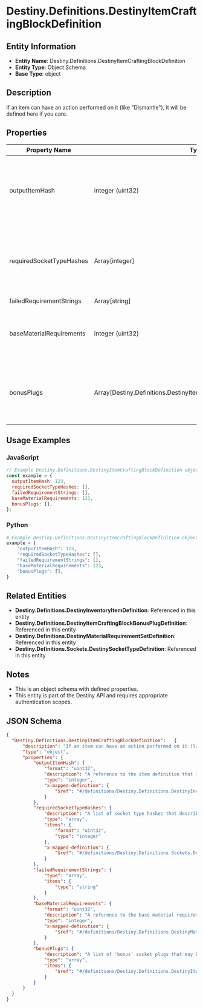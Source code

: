 # Destiny.Definitions.DestinyItemCraftingBlockDefinition

## Entity Information
- **Entity Name**: Destiny.Definitions.DestinyItemCraftingBlockDefinition
- **Entity Type**: Object Schema
- **Base Type**: object

## Description
If an item can have an action performed on it (like "Dismantle"), it will be defined here if you care.

## Properties

| Property Name | Type | Description | Required |
|---------------|------|-------------|----------|
| outputItemHash | integer (uint32) | A reference to the item definition that is created when crafting with this 'recipe' item. | No |
| requiredSocketTypeHashes | Array[integer] | A list of socket type hashes that describes which sockets are required for crafting with this recipe. | No |
| failedRequirementStrings | Array[string] |  | No |
| baseMaterialRequirements | integer (uint32) | A reference to the base material requirements for crafting with this recipe. | No |
| bonusPlugs | Array[Destiny.Definitions.DestinyItemCraftingBlockBonusPlugDefinition] | A list of 'bonus' socket plugs that may be available if certain requirements are met. | No |

## Usage Examples

### JavaScript
```javascript
// Example Destiny.Definitions.DestinyItemCraftingBlockDefinition object
const example = {
  outputItemHash: 123,
  requiredSocketTypeHashes: [],
  failedRequirementStrings: [],
  baseMaterialRequirements: 123,
  bonusPlugs: [],
};
```

### Python
```python
# Example Destiny.Definitions.DestinyItemCraftingBlockDefinition object
example = {
    "outputItemHash": 123,
    "requiredSocketTypeHashes": [],
    "failedRequirementStrings": [],
    "baseMaterialRequirements": 123,
    "bonusPlugs": [],
}
```

## Related Entities
- **Destiny.Definitions.DestinyInventoryItemDefinition**: Referenced in this entity
- **Destiny.Definitions.DestinyItemCraftingBlockBonusPlugDefinition**: Referenced in this entity
- **Destiny.Definitions.DestinyMaterialRequirementSetDefinition**: Referenced in this entity
- **Destiny.Definitions.Sockets.DestinySocketTypeDefinition**: Referenced in this entity

## Notes
- This is an object schema with defined properties.
- This entity is part of the Destiny API and requires appropriate authentication scopes.

## JSON Schema
```json
{
  "Destiny.Definitions.DestinyItemCraftingBlockDefinition":   {
      "description": "If an item can have an action performed on it (like \"Dismantle\"), it will be defined here if you care.",
      "type": "object",
      "properties": {
          "outputItemHash": {
              "format": "uint32",
              "description": "A reference to the item definition that is created when crafting with this 'recipe' item.",
              "type": "integer",
              "x-mapped-definition": {
                  "$ref": "#/definitions/Destiny.Definitions.DestinyInventoryItemDefinition"
              }
          },
          "requiredSocketTypeHashes": {
              "description": "A list of socket type hashes that describes which sockets are required for crafting with this recipe.",
              "type": "array",
              "items": {
                  "format": "uint32",
                  "type": "integer"
              },
              "x-mapped-definition": {
                  "$ref": "#/definitions/Destiny.Definitions.Sockets.DestinySocketTypeDefinition"
              }
          },
          "failedRequirementStrings": {
              "type": "array",
              "items": {
                  "type": "string"
              }
          },
          "baseMaterialRequirements": {
              "format": "uint32",
              "description": "A reference to the base material requirements for crafting with this recipe.",
              "type": "integer",
              "x-mapped-definition": {
                  "$ref": "#/definitions/Destiny.Definitions.DestinyMaterialRequirementSetDefinition"
              }
          },
          "bonusPlugs": {
              "description": "A list of 'bonus' socket plugs that may be available if certain requirements are met.",
              "type": "array",
              "items": {
                  "$ref": "#/definitions/Destiny.Definitions.DestinyItemCraftingBlockBonusPlugDefinition"
              }
          }
      }
  }
}
```
